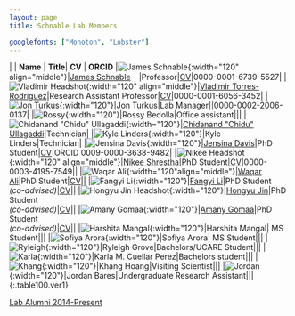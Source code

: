 ```yaml
---
layout: page
title: Schnable Lab Members

googlefonts: ["Monoton", "Lobster"]
---
```


| | **Name** | **Title**| **CV** | **ORCID**
|![James Schnable](/images/People_Images/jamesschnable.jpg){:width="120" align="middle"}|[James Schnable](/peoplepages/jschnable/)<a href="https://twitter.com/szintri"><img src="/images/Twitter_logo_blue.png" style="width: 15px;"></a>|Professor|[CV](/CVs/JSchnable.pdf)|0000-0001-6739-5527|
|![Vladimir Headshot](/images/People_Images/vlad2.jpg){:width="120" align="middle"}|[Vladimir Torres-Rodriguez](/peoplepages/Vlad/)|Research Assistant Professor|[CV](/CVs/CV_Vladimir-2.pdf)|0000-0001-6056-3452|
|![Jon Turkus](/images/People_Images/JonT.jpg){:width="120"}|Jon Turkus|Lab Manager||0000-0002-2006-0137|
|![Rossy](/images/People_Images/Rossy.jpeg){:width="120"}|Rossy Bedolla|Office assistant|||
|![Chidanand "Chidu" Ullagaddi](/images/People_Images/Chidanand.jpeg){:width="120"}|[Chidanand "Chidu" Ullagaddi](/peoplepages/Chidu/)|Technician|
|![Kyle Linders](/images/People_Images/KyleL.jpg){:width="120"}|Kyle Linders|Technician|
|![Jensina Davis](images/People_Images/Jensina.png){:width="120"}|[Jensina Davis](/peoplepages/Jensina/)|PhD Student|[CV](/CVs/JensinaDavisCV.pdf)|ORCID 0009-0000-3638-9482|
|![Nikee Headshot](/images/People_Images/NikeeS.jpg){:width="120" align="middle"}|[Nikee Shrestha](/peoplepages/Nikee/)|PhD Student|[CV](/CVs/NikeeShresthaCV.pdf)|0000-0003-4195-7549||
|![Waqar Ali](/images/People_Images/WaqarAli.jpg){:width="120"align="middle"}|[Waqar Ali](/peoplepages/Waqar/)|PhD Student|[CV](/CVs/WaqarCV.pdf)||
|![Fangyi Li](/images/People_Images/Fangyi.jpg){:width="120"}|[Fangyi Li](/peoplepages/FangyiLi/)|PhD Student<br>_(co-advised)_|[CV](/CVs/FangyiLiCV.pdf)||
|![Hongyu Jin Headshot](/images/People_Images/Hongyu.jpg){:width="120"}|[Hongyu Jin](/peoplepages/Hongyu_Jin/)|PhD Student<br>_(co-advised)_|[CV](/CVs/HongYuJinCV.pdf)||
|![Amany Gomaa](images/People_Images/Amany.jfif){:width="120"}|[Amany Gomaa](/peoplepages/Amany.md/)|PhD Student<br>_(co-advised)_|[CV](/CVs/AmanyGomaa.pdf)||
|![Harshita Mangal](images/People_Images/HarshitaM.jpg){:width="120"}|Harshita Mangal| MS Student|||
|![Sofiya Arora](images/People_Images/sofiya.jpg){:width="120"}|Sofiya Arora| MS Student|||
|![Ryleigh](/images/People_Images/Ryleigh.jpg){:width="120"}|Ryleigh Grove|Bachelors/UCARE Student|||
|![Karla](/images/People_Images/KarlaC.jpg){:width="120"}|Karla M. Cuellar Perez|Bachelors student|||
|![Khang](/images/People_Images/KarlaC.jpg){:width="120"}|Khang Hoang|Visiting Scientist|||
|![Jordan](/images/People_Images/Jordan.jpeg){:width="120"}|Jordan Bares|Undergraduate Research Assistant|||
{:.table100.ver1}

[Lab Alumni 2014-Present](/alumni)
